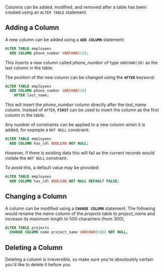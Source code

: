 Columns can be added, modified, and removed after a table has been created using an `ALTER TABLE` statement.

## Adding a Column

A new column can be added using a **`ADD COLUMN`** statement:

```sql
ALTER TABLE employees
  ADD COLUMN phone_number VARCHAR(20); 
```

This inserts a new column called *phone_number* of type `VARCHAR(30)` as the last column in the table.

The position of the new column can be changed using the **`AFTER`** keyword:

```sql
ALTER TABLE employees
  ADD COLUMN phone_number VARCHAR(20)
    AFTER last_name;
```

This will insert the *phone_number* column directly after the *last_name* column. Instead of `AFTER`, **`FIRST`** can be used to insert the column as the first column in the table.

Any number of constraints can be applied to a new column when it is added, for example a `NOT NULL` constraint:

```sql
ALTER TABLE employees
  ADD COLUMN has_cdl BOOLEAN NOT NULL;
```

However, if there is existing data this will fail as the current records would violate the `NOT NULL` constraint.

To avoid this, a default value may be provided:

```sql
ALTER TABLE employees
  ADD COLUMN has_cdl BOOLEAN NOT NULL DEFAULT FALSE;
```



## Changing a Column

A column can be modified using a **`CHANGE COLUMN`** statement. The following would rename the _name_ column of the _projects_ table to _project_name_ and increase its maximum length to 500 characters (from 300);

```sql
ALTER TABLE projects
  CHANGE COLUMN name project_name VARCHAR(500) NOT NULL,
```



## Deleting a Column

Deleting a column is irreversible, so make sure you're absoloutely certain you'd like to delete it before you 
